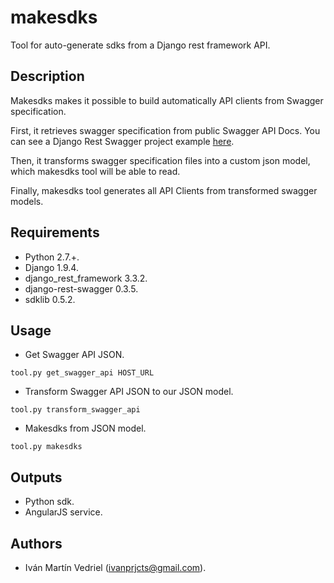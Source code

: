 # makesdks

Tool for auto-generate sdks from a Django rest framework API.

## Description

Makesdks makes it possible to build automatically API clients from Swagger specification.

First, it retrieves swagger specification from public Swagger API Docs. You can see a Django Rest Swagger project example [here](https://github.com/ivanprjcts/equinox-spring16-API).  

Then, it transforms swagger specification files into a custom json model, which makesdks tool will be able to read.

Finally, makesdks tool generates all API Clients from transformed swagger models.


## Requirements

* Python 2.7.+.
* Django 1.9.4.
* django_rest_framework 3.3.2.
* django-rest-swagger 0.3.5.
* sdklib 0.5.2.


## Usage

* Get Swagger API JSON.
```
tool.py get_swagger_api HOST_URL
```
* Transform Swagger API JSON to our JSON model.
```
tool.py transform_swagger_api
```
* Makesdks from JSON model.
```
tool.py makesdks
```


## Outputs

* Python sdk.
* AngularJS service.


## Authors

* Iván Martín Vedriel (ivanprjcts@gmail.com).
